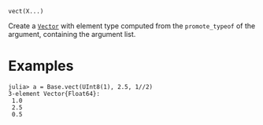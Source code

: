 ```
vect(X...)
```

Create a [`Vector`](@ref) with element type computed from the `promote_typeof` of the argument, containing the argument list.

# Examples

```jldoctest
julia> a = Base.vect(UInt8(1), 2.5, 1//2)
3-element Vector{Float64}:
 1.0
 2.5
 0.5
```
